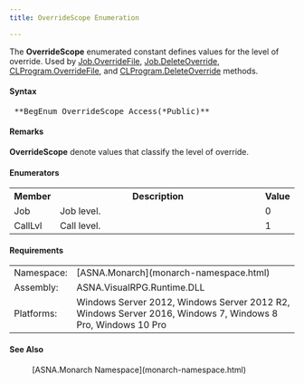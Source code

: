 ```yaml
---
title: OverrideScope Enumeration

---
```


The **OverrideScope** enumerated constant defines values for the level of override. Used by [ Job.OverrideFile](job-class-override-file-method2.html), [ Job.DeleteOverride](job-class-delete-override-method2.html), [ CLProgram.OverrideFile](clprogram-class-override-file-method2.html), and [ CLProgram.DeleteOverride](clprogram-class-delete-override-method2.html) methods. 

#### Syntax
<pre class="prettyprint"> **BegEnum OverrideScope Access(*Public)** </pre>

#### Remarks
**OverrideScope** denote values that classify the level of override.
<!--mine -->

#### Enumerators
<table class="mytable" cellspacing="0" cellpadding="4" width="90%">
          <colgroup>
            <col width="15%" />
            <col width="80%" />
            <col width="5%" align="center" />
          </colgroup>
          <tr>
            <th>Member</th>
            <th>Description</th>
            <th>Value</th>
          </tr>
<tr><td>Job</td><td>Job level.</td><td>0</td></tr><tr><td>CallLvl</td><td>Call level.</td><td>1</td></tr>
</table>

<!-- -->

#### Requirements
<table class="dttable" cellspacing="0" cellpadding="4" width="60%">
           <colgroup>
            <col width="15%" style="font-weight:bold" />
            <col width="85%" />
          </colgroup>
          <tr>
            <td>Namespace:</td>
            <td>[ASNA.Monarch](monarch-namespace.html)</td>
          </tr>
          <tr>
            <td>Assembly:</td>
            <td>ASNA.VisualRPG.Runtime.DLL</td>
          </tr>
         <tr>
            <td>Platforms:</td>
            <td> Windows Server 2012, Windows Server 2012 R2, Windows Server 2016, Windows 7, Windows 8 Pro, Windows 10 Pro</td>
         </tr>
</table>

<!-- end -->

#### See Also
<dl><dd>[ASNA.Monarch
    Namespace](monarch-namespace.html)</dd></dl>

